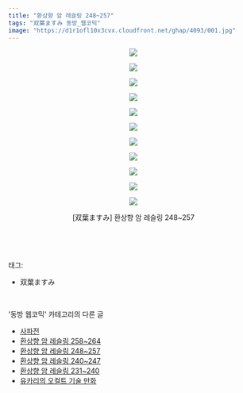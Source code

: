 ```yaml
---
title: "환상향 암 레슬링 248~257"
tags: "双葉ますみ 동방_웹코믹"
image: "https://d1r1ofl10x3cvx.cloudfront.net/ghap/4093/001.jpg"
---
```

<div class="article">
<p style="text-align: center; clear: none; float: none;"><img src="{{ site.imgserver7 }}/ghap/4093/001.jpg"/></p>
<p style="text-align: center; clear: none; float: none;"><img src="{{ site.imgserver7 }}/ghap/4093/002.jpg"/></p>
<p style="text-align: center; clear: none; float: none;"><img src="{{ site.imgserver7 }}/ghap/4093/003.jpg"/></p>
<p style="text-align: center; clear: none; float: none;"><img src="{{ site.imgserver7 }}/ghap/4093/004.jpg"/></p>
<p style="text-align: center; clear: none; float: none;"><img src="{{ site.imgserver7 }}/ghap/4093/005.jpg"/></p>
<p style="text-align: center; clear: none; float: none;"><img src="{{ site.imgserver7 }}/ghap/4093/006.jpg"/></p>
<p style="text-align: center; clear: none; float: none;"><img src="{{ site.imgserver7 }}/ghap/4093/007.jpg"/></p>
<p style="text-align: center; clear: none; float: none;"><img src="{{ site.imgserver7 }}/ghap/4093/008.jpg"/></p>
<p style="text-align: center; clear: none; float: none;"><img src="{{ site.imgserver7 }}/ghap/4093/009.jpg"/></p>
<p style="text-align: center; clear: none; float: none;"><img src="{{ site.imgserver7 }}/ghap/4093/010.jpg"/></p>
<p style="text-align: center; clear: none; float: none;"><img src="{{ site.imgserver7 }}/ghap/4093/011.jpg"/></p>
<p style="text-align: center; clear: none; float: none;">[双葉ますみ] 환상향 암 레슬링 248~257</p>
<p><br/></p>
</div><br/>
<div class="tagTrail">
<p>태그: </p>
<ul>
<li>双葉ますみ</li>
</ul>
</div><br/>
<div class="another">
<p>'동방 웹코믹' 카테고리의 다른 글</p>
<ul>
<li><a href="/ghap_4102">사파전</a></li>
<li><a href="/ghap_4094">환상향 암 레슬링 258~264</a></li>
<li><a href="/ghap_4093">환상향 암 레슬링 248~257</a></li>
<li><a href="/ghap_4092">환상향 암 레슬링 240~247</a></li>
<li><a href="/ghap_4091">환상향 암 레슬링 231~240</a></li>
<li><a href="/ghap_4089">유카리의 오컬트 기술 만화</a></li>
</ul>
</div><br/>
<div class="cb_module cb_fluid">
<div class="cb_wrt cb_profile">
</div><!-- commentList close -->
</div><br/>
